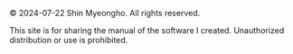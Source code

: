 © 2024-07-22 Shin Myeongho. All rights reserved.

This site is for sharing the manual of the software I created. Unauthorized distribution or use is prohibited.
